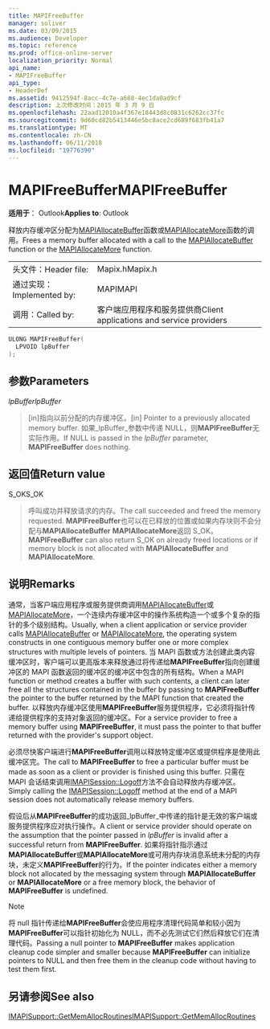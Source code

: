 ```yaml
---
title: MAPIFreeBuffer
manager: soliver
ms.date: 03/09/2015
ms.audience: Developer
ms.topic: reference
ms.prod: office-online-server
localization_priority: Normal
api_name:
- MAPIFreeBuffer
api_type:
- HeaderDef
ms.assetid: 9412594f-8acc-4c7e-a668-4ec1da0ad9cf
description: 上次修改时间：2015 年 3 月 9 日
ms.openlocfilehash: 22aad12010a4f367e18443d8c0831c6262cc37fc
ms.sourcegitcommit: 9d60cd82b5413446e5bc8ace2cd689f683fb41a7
ms.translationtype: MT
ms.contentlocale: zh-CN
ms.lasthandoff: 06/11/2018
ms.locfileid: "19776390"
---
```

# <a name="mapifreebuffer"></a><span data-ttu-id="ed5dc-103">MAPIFreeBuffer</span><span class="sxs-lookup"><span data-stu-id="ed5dc-103">MAPIFreeBuffer</span></span>

  
  
<span data-ttu-id="ed5dc-104">**适用于**： Outlook</span><span class="sxs-lookup"><span data-stu-id="ed5dc-104">**Applies to**: Outlook</span></span> 
  
<span data-ttu-id="ed5dc-105">释放内存缓冲区分配为[MAPIAllocateBuffer](mapiallocatebuffer.md)函数或[MAPIAllocateMore](mapiallocatemore.md)函数的调用。</span><span class="sxs-lookup"><span data-stu-id="ed5dc-105">Frees a memory buffer allocated with a call to the [MAPIAllocateBuffer](mapiallocatebuffer.md) function or the [MAPIAllocateMore](mapiallocatemore.md) function.</span></span> 
  
|||
|:-----|:-----|
|<span data-ttu-id="ed5dc-106">头文件：</span><span class="sxs-lookup"><span data-stu-id="ed5dc-106">Header file:</span></span>  <br/> |<span data-ttu-id="ed5dc-107">Mapix.h</span><span class="sxs-lookup"><span data-stu-id="ed5dc-107">Mapix.h</span></span>  <br/> |
|<span data-ttu-id="ed5dc-108">通过实现：</span><span class="sxs-lookup"><span data-stu-id="ed5dc-108">Implemented by:</span></span>  <br/> |<span data-ttu-id="ed5dc-109">MAPI</span><span class="sxs-lookup"><span data-stu-id="ed5dc-109">MAPI</span></span>  <br/> |
|<span data-ttu-id="ed5dc-110">调用：</span><span class="sxs-lookup"><span data-stu-id="ed5dc-110">Called by:</span></span>  <br/> |<span data-ttu-id="ed5dc-111">客户端应用程序和服务提供商</span><span class="sxs-lookup"><span data-stu-id="ed5dc-111">Client applications and service providers</span></span>  <br/> |
   
```cpp
ULONG MAPIFreeBuffer(
  LPVOID lpBuffer
);
```

## <a name="parameters"></a><span data-ttu-id="ed5dc-112">参数</span><span class="sxs-lookup"><span data-stu-id="ed5dc-112">Parameters</span></span>

 <span data-ttu-id="ed5dc-113">_lpBuffer_</span><span class="sxs-lookup"><span data-stu-id="ed5dc-113">_lpBuffer_</span></span>
  
> <span data-ttu-id="ed5dc-114">[in]指向以前分配的内存缓冲区。</span><span class="sxs-lookup"><span data-stu-id="ed5dc-114">[in] Pointer to a previously allocated memory buffer.</span></span> <span data-ttu-id="ed5dc-115">如果_lpBuffer_参数中传递 NULL，则**MAPIFreeBuffer**无实际作用。</span><span class="sxs-lookup"><span data-stu-id="ed5dc-115">If NULL is passed in the  _lpBuffer_ parameter, **MAPIFreeBuffer** does nothing.</span></span> 
    
## <a name="return-value"></a><span data-ttu-id="ed5dc-116">返回值</span><span class="sxs-lookup"><span data-stu-id="ed5dc-116">Return value</span></span>

<span data-ttu-id="ed5dc-117">S_OK</span><span class="sxs-lookup"><span data-stu-id="ed5dc-117">S_OK</span></span> 
  
> <span data-ttu-id="ed5dc-118">呼叫成功并释放请求的内存。</span><span class="sxs-lookup"><span data-stu-id="ed5dc-118">The call succeeded and freed the memory requested.</span></span> <span data-ttu-id="ed5dc-119">**MAPIFreeBuffer**也可以在已释放的位置或如果内存块则不会分配与**MAPIAllocateBuffer** **MAPIAllocateMore**返回 S_OK。</span><span class="sxs-lookup"><span data-stu-id="ed5dc-119">**MAPIFreeBuffer** can also return S_OK on already freed locations or if memory block is not allocated with **MAPIAllocateBuffer** and **MAPIAllocateMore**.</span></span>
    
## <a name="remarks"></a><span data-ttu-id="ed5dc-120">说明</span><span class="sxs-lookup"><span data-stu-id="ed5dc-120">Remarks</span></span>

<span data-ttu-id="ed5dc-121">通常，当客户端应用程序或服务提供商调用[MAPIAllocateBuffer](mapiallocatebuffer.md)或[MAPIAllocateMore](mapiallocatemore.md)，一个连续内存缓冲区中的操作系统构造一个或多个复杂的指针的多个级别结构。</span><span class="sxs-lookup"><span data-stu-id="ed5dc-121">Usually, when a client application or service provider calls [MAPIAllocateBuffer](mapiallocatebuffer.md) or [MAPIAllocateMore](mapiallocatemore.md), the operating system constructs in one contiguous memory buffer one or more complex structures with multiple levels of pointers.</span></span> <span data-ttu-id="ed5dc-122">当 MAPI 函数或方法创建此类内容缓冲区时，客户端可以更高版本来释放通过将传递给**MAPIFreeBuffer**指向创建缓冲区的 MAPI 函数返回的缓冲区的缓冲区中包含的所有结构。</span><span class="sxs-lookup"><span data-stu-id="ed5dc-122">When a MAPI function or method creates a buffer with such contents, a client can later free all the structures contained in the buffer by passing to **MAPIFreeBuffer** the pointer to the buffer returned by the MAPI function that created the buffer.</span></span> <span data-ttu-id="ed5dc-123">以释放内存缓冲区使用**MAPIFreeBuffer**服务提供程序，它必须将指针传递给提供程序的支持对象返回的缓冲区。</span><span class="sxs-lookup"><span data-stu-id="ed5dc-123">For a service provider to free a memory buffer using **MAPIFreeBuffer**, it must pass the pointer to that buffer returned with the provider's support object.</span></span> 
  
<span data-ttu-id="ed5dc-124">必须尽快客户端进行**MAPIFreeBuffer**调用以释放特定缓冲区或提供程序是使用此缓冲区完。</span><span class="sxs-lookup"><span data-stu-id="ed5dc-124">The call to **MAPIFreeBuffer** to free a particular buffer must be made as soon as a client or provider is finished using this buffer.</span></span> <span data-ttu-id="ed5dc-125">只需在 MAPI 会话结束调用[IMAPISession::Logoff](imapisession-logoff.md)方法不会自动释放内存缓冲区。</span><span class="sxs-lookup"><span data-stu-id="ed5dc-125">Simply calling the [IMAPISession::Logoff](imapisession-logoff.md) method at the end of a MAPI session does not automatically release memory buffers.</span></span> 
  
<span data-ttu-id="ed5dc-126">假设后从**MAPIFreeBuffer**的成功返回_lpBuffer_中传递的指针是无效的客户端或服务提供程序应对执行操作。</span><span class="sxs-lookup"><span data-stu-id="ed5dc-126">A client or service provider should operate on the assumption that the pointer passed in  _lpBuffer_ is invalid after a successful return from **MAPIFreeBuffer**.</span></span> <span data-ttu-id="ed5dc-127">如果将指针指示通过**MAPIAllocateBuffer**或**MAPIAllocateMore**或可用内存块消息系统未分配的内存块，未定义**MAPIFreeBuffer**的行为。</span><span class="sxs-lookup"><span data-stu-id="ed5dc-127">If the pointer indicates either a memory block not allocated by the messaging system through **MAPIAllocateBuffer** or **MAPIAllocateMore** or a free memory block, the behavior of **MAPIFreeBuffer** is undefined.</span></span> 
  
> [!NOTE]
> <span data-ttu-id="ed5dc-128">将 null 指针传递给**MAPIFreeBuffer**会使应用程序清理代码简单和较小因为**MAPIFreeBuffer**可以指针初始化为 NULL，而不必先测试它们然后释放它们在清理代码。</span><span class="sxs-lookup"><span data-stu-id="ed5dc-128">Passing a null pointer to **MAPIFreeBuffer** makes application cleanup code simpler and smaller because **MAPIFreeBuffer** can initialize pointers to NULL and then free them in the cleanup code without having to test them first.</span></span> 
  
## <a name="see-also"></a><span data-ttu-id="ed5dc-129">另请参阅</span><span class="sxs-lookup"><span data-stu-id="ed5dc-129">See also</span></span>



[<span data-ttu-id="ed5dc-130">IMAPISupport::GetMemAllocRoutines</span><span class="sxs-lookup"><span data-stu-id="ed5dc-130">IMAPISupport::GetMemAllocRoutines</span></span>](imapisupport-getmemallocroutines.md)

